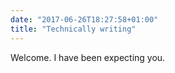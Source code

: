 ```yaml
---
date: "2017-06-26T18:27:58+01:00"
title: "Technically writing"
---
```


Welcome. I have been expecting you.
